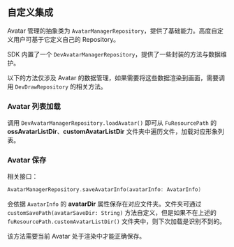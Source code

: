 ## 自定义集成

Avatar 管理的抽象类为 `AvatarManagerRepository`，提供了基础能力。高度自定义用户可基于它定义自己的 Repository。

SDK 内置了一个 `DevAvatarManagerRepository`，提供了一些封装的方法与数据维护。

以下的方法仅涉及 Avatar 的数据管理，如果需要将这些数据渲染到画面，需要调用  `DevDrawRepository` 的相关方法。

### Avatar 列表加载

调用 `DevAvatarManagerRepository.loadAvatar()` 即可从 `FuResourcePath` 的 **ossAvatarListDir**、**customAvatarListDir** 文件夹中遍历文件，加载对应形象列表。

### Avatar 保存

相关接口：

```kotlin
AvatarManagerRepository.saveAvatarInfo(avatarInfo: AvatarInfo)
```

会依据 `AvatarInfo` 的 **avatarDir** 属性保存在对应文件夹。文件夹可通过 `customSavePath(avatarSaveDir: String)` 方法自定义，但是如果不在上述的 `fuResourcePath.customAvatarListDir()` 文件夹中，则下次加载是识别不到的。

该方法需要当前 Avatar 处于渲染中才能正确保存。

